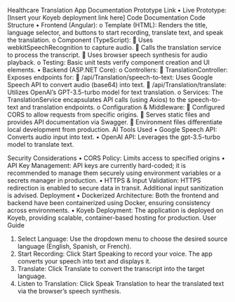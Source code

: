 Healthcare Translation App Documentation
Prototype Link
•	Live Prototype: [Insert your Koyeb deployment link here]
Code Documentation
Code Structure
•	Frontend (Angular):
o	Template (HTML):
Renders the title, language selector, and buttons to start recording, translate text, and speak the translation.
o	Component (TypeScript):
	Uses webkitSpeechRecognition to capture audio.
	Calls the translation service to process the transcript.
	Uses browser speech synthesis for audio playback.
o	Testing:
Basic unit tests verify component creation and UI elements.
•	Backend (ASP.NET Core):
o	Controllers:
	TranslationController:
Exposes endpoints for:
	/api/Translation/speech-to-text: Uses Google Speech API to convert audio (base64) into text.
	/api/Translation/translate: Utilizes OpenAI’s GPT-3.5-turbo model for text translation.
o	Services:
The TranslationService encapsulates API calls (using Axios) to the speech-to-text and translation endpoints.
o	Configuration & Middleware:
	Configured CORS to allow requests from specific origins.
	Serves static files and provides API documentation via Swagger.
	Environment files differentiate local development from production.
AI Tools Used
•	Google Speech API:
Converts audio input into text.
•	OpenAI API:
Leverages the gpt-3.5-turbo model to translate text.

Security Considerations
•	CORS Policy:
Limits access to specified origins
•	API Key Management:
API keys are currently hard-coded; it is recommended to manage them securely using environment variables or a secrets manager in production.
•	HTTPS & Input Validation:
HTTPS redirection is enabled to secure data in transit. Additional input sanitization is advised.
Deployment
•	Dockerized Architecture:
Both the frontend and backend have been containerized using Docker, ensuring consistency across environments.
•	Koyeb Deployment:
The application is deployed on Koyeb, providing scalable, container-based hosting for production.
User Guide
1.	Select Language:
Use the dropdown menu to choose the desired source language (English, Spanish, or French).
2.	Start Recording:
Click Start Speaking to record your voice. The app converts your speech into text and displays it.
3.	Translate:
Click Translate to convert the transcript into the target language.
4.	Listen to Translation:
Click Speak Translation to hear the translated text via the browser’s speech synthesis.

